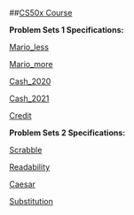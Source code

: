 ##[CS50x Course](https://cs50.harvard.edu/x/2022/) 

**Problem Sets 1 Specifications:**

[Mario_less](https://cs50.harvard.edu/x/2022/psets/1/mario/less/)

[Mario_more](https://cs50.harvard.edu/x/2022/psets/1/mario/more/)

[Cash_2020](https://cs50.harvard.edu/x/2020/psets/1/cash/)

[Cash_2021](https://cs50.harvard.edu/x/2022/psets/1/cash/)

[Credit](https://cs50.harvard.edu/x/2022/psets/1/credit/)


**Problem Sets 2 Specifications:**

[Scrabble](https://cs50.harvard.edu/x/2022/labs/2/)

[Readability](https://cs50.harvard.edu/x/2022/psets/2/readability/)

[Caesar](https://cs50.harvard.edu/x/2022/psets/2/caesar/)

[Substitution](https://cs50.harvard.edu/x/2022/psets/2/substitution/)